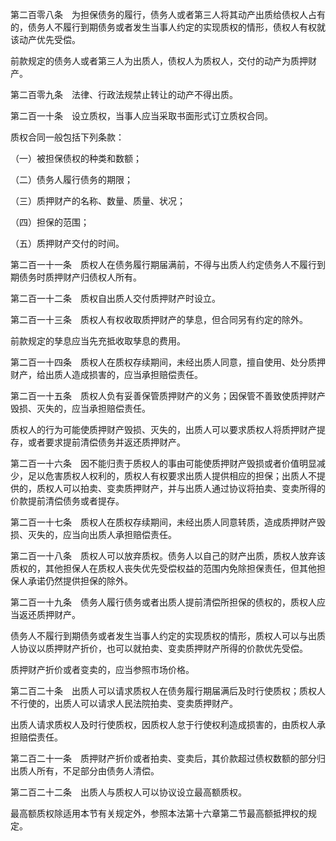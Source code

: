 第二百零八条　为担保债务的履行，债务人或者第三人将其动产出质给债权人占有的，债务人不履行到期债务或者发生当事人约定的实现质权的情形，债权人有权就该动产优先受偿。

前款规定的债务人或者第三人为出质人，债权人为质权人，交付的动产为质押财产。

第二百零九条　法律、行政法规禁止转让的动产不得出质。

第二百一十条　设立质权，当事人应当采取书面形式订立质权合同。

质权合同一般包括下列条款：

（一）被担保债权的种类和数额；

（二）债务人履行债务的期限；

（三）质押财产的名称、数量、质量、状况；

（四）担保的范围；

（五）质押财产交付的时间。

第二百一十一条　质权人在债务履行期届满前，不得与出质人约定债务人不履行到期债务时质押财产归债权人所有。

第二百一十二条　质权自出质人交付质押财产时设立。

第二百一十三条　质权人有权收取质押财产的孳息，但合同另有约定的除外。

前款规定的孳息应当先充抵收取孳息的费用。

第二百一十四条　质权人在质权存续期间，未经出质人同意，擅自使用、处分质押财产，给出质人造成损害的，应当承担赔偿责任。

第二百一十五条　质权人负有妥善保管质押财产的义务；因保管不善致使质押财产毁损、灭失的，应当承担赔偿责任。

质权人的行为可能使质押财产毁损、灭失的，出质人可以要求质权人将质押财产提存，或者要求提前清偿债务并返还质押财产。

第二百一十六条　因不能归责于质权人的事由可能使质押财产毁损或者价值明显减少，足以危害质权人权利的，质权人有权要求出质人提供相应的担保；出质人不提供的，质权人可以拍卖、变卖质押财产，并与出质人通过协议将拍卖、变卖所得的价款提前清偿债务或者提存。

第二百一十七条　质权人在质权存续期间，未经出质人同意转质，造成质押财产毁损、灭失的，应当向出质人承担赔偿责任。

第二百一十八条　质权人可以放弃质权。债务人以自己的财产出质，质权人放弃该质权的，其他担保人在质权人丧失优先受偿权益的范围内免除担保责任，但其他担保人承诺仍然提供担保的除外。

第二百一十九条　债务人履行债务或者出质人提前清偿所担保的债权的，质权人应当返还质押财产。

债务人不履行到期债务或者发生当事人约定的实现质权的情形，质权人可以与出质人协议以质押财产折价，也可以就拍卖、变卖质押财产所得的价款优先受偿。

质押财产折价或者变卖的，应当参照市场价格。

第二百二十条　出质人可以请求质权人在债务履行期届满后及时行使质权；质权人不行使的，出质人可以请求人民法院拍卖、变卖质押财产。

出质人请求质权人及时行使质权，因质权人怠于行使权利造成损害的，由质权人承担赔偿责任。

第二百二十一条　质押财产折价或者拍卖、变卖后，其价款超过债权数额的部分归出质人所有，不足部分由债务人清偿。

第二百二十二条　出质人与质权人可以协议设立最高额质权。

最高额质权除适用本节有关规定外，参照本法第十六章第二节最高额抵押权的规定。